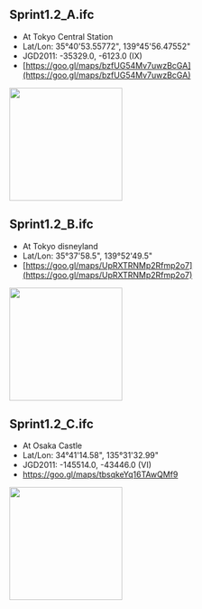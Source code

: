 ## Sprint1.2_A.ifc
- At Tokyo Central Station
- Lat/Lon: 35°40'53.55772", 139°45'56.47552"
- JGD2011: -35329.0, -6123.0 (IX)
- [https://goo.gl/maps/bzfUG54Mv7uwzBcGA](https://goo.gl/maps/bzfUG54Mv7uwzBcGA)

<img src="https://upload.wikimedia.org/wikipedia/commons/b/b6/Tokyo-Station-Night.jpg" height="200px">
<!--
<iframe src="https://www.google.com/maps/embed?pb=!1m17!1m12!1m3!1d3240.815528531516!2d139.7634983152588!3d35.681543980194284!2m3!1f0!2f0!3f0!3m2!1i1024!2i768!4f13.1!3m2!1m1!2zMzXCsDQwJzUzLjYiTiAxMznCsDQ1JzU2LjUiRQ!5e0!3m2!1sja!2sjp!4v1678870340276!5m2!1sja!2sjp" width="400px" height="200px" style="border:0;" allowfullscreen="" loading="lazy" referrerpolicy="no-referrer-when-downgrade"></iframe>
-->

## Sprint1.2_B.ifc
- At Tokyo disneyland
- Lat/Lon: 35°37'58.5", 139°52'49.5"
- [https://goo.gl/maps/UpRXTRNMp2Rfmp2o7](https://goo.gl/maps/UpRXTRNMp2Rfmp2o7)

<img src="https://upload.wikimedia.org/wikipedia/commons/3/3c/TDL_Cinderella_Castle_New_Color.jpg" height="200px">
<!--
<iframe src="https://www.google.com/maps/embed?pb=!1m17!1m12!1m3!1d3242.7892644998055!2d139.87822831556954!3d35.63292134022664!2m3!1f0!2f0!3f0!3m2!1i1024!2i768!4f13.1!3m2!1m1!2zMzXCsDM3JzU4LjUiTiAxMznCsDUyJzQ5LjUiRQ!5e0!3m2!1sja!2sjp!4v1678870949532!5m2!1sja!2sjp" width="400px" height="200px" style="border:0;" allowfullscreen="" loading="lazy" referrerpolicy="no-referrer-when-downgrade"></iframe>
-->

## Sprint1.2_C.ifc
- At Osaka Castle
- Lat/Lon: 34°41'14.58", 135°31'32.99"
- JGD2011: -145514.0, -43446.0 (VI)
- https://goo.gl/maps/tbsqkeYq16TAwQMf9

<img src="https://upload.wikimedia.org/wikipedia/commons/a/ac/Osaka_Castle_Nishinomaru_Garden_April_2005.JPG" height="200px">
<!--
<iframe src="https://www.google.com/maps/embed?pb=!1m17!1m12!1m3!1d3280.7110132402872!2d135.52339431555166!3d34.68724239144579!2m3!1f0!2f0!3f0!3m2!1i1024!2i768!4f13.1!3m2!1m1!2zMzTCsDQxJzE0LjEiTiAxMzXCsDMxJzMyLjEiRQ!5e0!3m2!1sja!2sjp!4v1678871527221!5m2!1sja!2sjp" width="400px" height="200px" style="border:0;" allowfullscreen="" loading="lazy" referrerpolicy="no-referrer-when-downgrade"></iframe>
-->